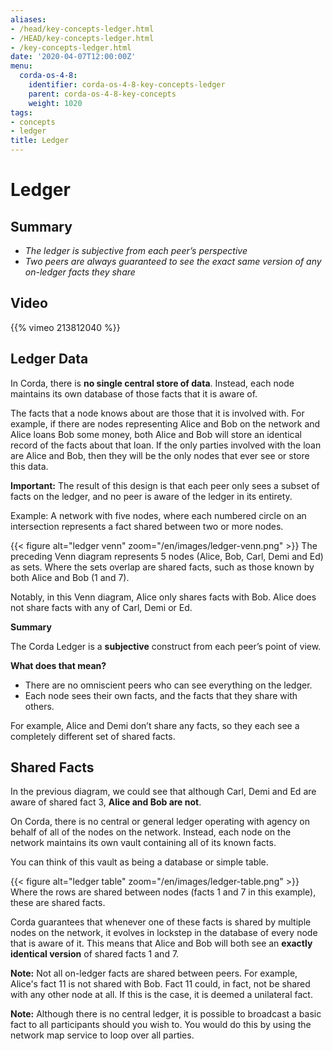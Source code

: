 ```yaml
---
aliases:
- /head/key-concepts-ledger.html
- /HEAD/key-concepts-ledger.html
- /key-concepts-ledger.html
date: '2020-04-07T12:00:00Z'
menu:
  corda-os-4-8:
    identifier: corda-os-4-8-key-concepts-ledger
    parent: corda-os-4-8-key-concepts
    weight: 1020
tags:
- concepts
- ledger
title: Ledger
---
```



# Ledger

## Summary

* *The ledger is subjective from each peer’s perspective*
* *Two peers are always guaranteed to see the exact same version of any on-ledger facts they share*

## Video

{{% vimeo 213812040 %}}

## Ledger Data

In Corda, there is **no single central store of data**. Instead, each node maintains its own database of those facts that it is aware of.

The facts that a node knows about are those that it is involved with. For example, if there are nodes representing Alice and Bob on the network and Alice loans Bob some money, both Alice and Bob will store an identical record of the facts about that loan. If the only parties involved with the loan are Alice and Bob, then they will be the only nodes that ever see or store this data.

**Important:** The result of this design is that each peer only sees a subset of facts on the ledger, and no peer is aware of the ledger in its entirety.

Example: A network with five nodes, where each numbered circle on an intersection represents a fact shared between two or more nodes.

{{< figure alt="ledger venn" zoom="/en/images/ledger-venn.png" >}}
The preceding Venn diagram represents 5 nodes (Alice, Bob, Carl, Demi and Ed) as sets. Where the sets overlap are shared facts, such as those known by both Alice and Bob (1 and 7).

Notably, in this Venn diagram, Alice only shares facts with Bob. Alice does not share facts with any of Carl, Demi or Ed.

**Summary**

The Corda Ledger is a **subjective** construct from each peer’s point of view.

**What does that mean?**

* There are no omniscient peers who can see everything on the ledger.
* Each node sees their own facts, and the facts that they share with others.

For example, Alice and Demi don’t share any facts, so they each see a completely different set of shared facts.

## Shared Facts

In the previous diagram, we could see that although Carl, Demi and Ed are aware of shared fact 3, **Alice and Bob are not**.

﻿On Corda, there is no central or general ledger operating with agency on ﻿behalf of all of the nodes on the network. Instead, each node on the network maintains its own vault containing all of its known facts.

You can think of this vault as being a database or simple table.

{{< figure alt="ledger table" zoom="/en/images/ledger-table.png" >}}
Where the rows are shared between nodes (facts 1 and 7 in this example), these are shared facts.

Corda guarantees that whenever one of these facts is shared by multiple nodes on the network, it evolves in lockstep in the database of every node that is aware of it. This means that Alice and Bob will both see an **exactly identical version** of shared facts 1 and 7.

**Note:** Not all on-ledger facts are shared between peers. For example, Alice's fact 11 is not shared with Bob. Fact 11 could, in fact, not be shared with any other node at all. If this is the case, it is deemed a unilateral fact.

**Note:** Although there is no central ledger, it is possible to broadcast a basic fact to all participants should you wish to. You would do this by using the network map service to loop over all parties.
